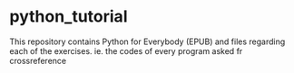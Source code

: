 # python_tutorial
This repository contains Python for Everybody (EPUB) and files regarding each of the exercises. ie. the codes of every program asked fr crossreference
